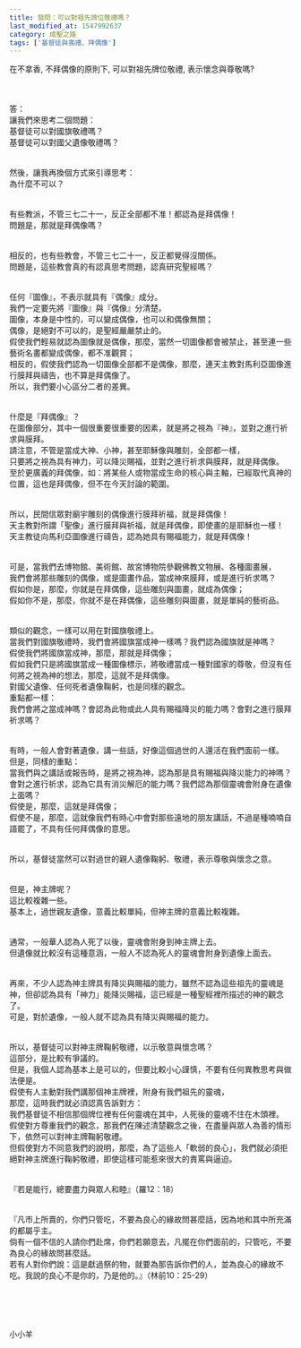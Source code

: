 ```yaml
---
title: 發問：可以對祖先牌位敬禮嗎？
last_modified_at: 1547992637
category: 成聖之路
tags: ['基督徒與喪禮、拜偶像']
---
```


<p>在不拿香, 不拜偶像的原則下, 可以對祖先牌位敬禮, 表示懷念與尊敬嗎? <!--more--><br/><br/><br/><br/>答：<br/>讓我們來思考二個問題：<br/>基督徒可以對國旗敬禮嗎？<br/>基督徒可以對國父遺像敬禮嗎？<br/><br/><br/>然後，讓我再換個方式來引導思考：<br/>為什麼不可以？<br/><br/><br/>有些教派，不管三七二十一，反正全部都不准！都認為是拜偶像！<br/>問題是，那就是拜偶像嗎？<br/><br/><br/>相反的，也有些教會，不管三七二十一，反正都覺得沒關係。<br/>問題是，這些教會真的有認真思考問題，認真研究聖經嗎？<br/><br/><br/>任何『圖像』，不表示就具有『偶像』成分。<br/>我們一定要先將『圖像』與『偶像』分清楚。<br/>圖像，本身是中性的，可以變成偶像，也可以和偶像無關；<br/>偶像，是絕對不可以的，是聖經嚴嚴禁止的。<br/>假使我們輕易就認為圖像就是偶像，那麼，當然一切圖像都會被禁止，甚至連一些藝術名畫都變成偶像，都不准觀賞；<br/>相反的，假使我們認為一切圖像全部都不是偶像，那麼，連天主教對馬利亞圖像進行膜拜與禱告，也不算是拜偶像了。<br/>所以，我們要小心區分二者的差異。<br/><br/><br/>什麼是『拜偶像』？<br/>在圖像部分，其中一個很重要很重要的因素，就是將之視為『神』，並對之進行祈求與膜拜。<br/>請注意，不管是當成大神、小神，甚至耶穌像與雕刻，全部都一樣，<br/>只要將之視為具有神力，可以降災賜福，並對之進行祈求與膜拜，就是拜偶像。<br/>至於更廣義的拜偶像，如：將某些人或物當成生命的核心與主軸，已經取代真神的位置，這也是拜偶像，但不在今天討論的範圍。<br/><br/><br/>所以，民間信眾對廟宇雕刻的偶像進行膜拜祈福，就是拜偶像！<br/>天主教對所謂「聖像」進行膜拜與祈福，就是拜偶像，即使畫的是耶穌也一樣！<br/>天主教徒向馬利亞圖像進行禱告，認為她具有賜福能力，就是拜偶像！<br/><br/><br/>可是，當我們去博物館、美術館、故宮博物院參觀佛教文物展、各種圖畫展，<br/>我們會將那些雕刻的偶像，或是圖畫作品，當成神來膜拜，或是進行祈求嗎？<br/>假如你是，那麼，你就是在拜偶像，這些雕刻與圖畫，就成為偶像；<br/>假如你不是，那麼，你就不是在拜偶像，這些雕刻與圖畫，就是單純的藝術品。<br/><br/><br/>類似的觀念，一樣可以用在對國旗敬禮上。<br/>當我們對國旗敬禮時，我們會將國旗當成神一樣嗎？我們認為國旗就是神嗎？<br/>假使我們將國旗當成神，那麼，那就是拜偶像；<br/>假如我們只是將國旗當成一種圖像標示，將敬禮當成一種對國家的尊敬，但沒有任何將之視為神的想法，那麼，這就不是拜偶像。<br/>對國父遺像、任何死者遺像鞠躬，也是同樣的觀念。<br/>重點都一樣：<br/>我們會將之當成神嗎？會認為此物或此人具有賜福降災的能力嗎？會對之進行膜拜祈求嗎？<br/><br/><br/>有時，一般人會對著遺像，講一些話，好像這個過世的人還活在我們面前一樣。<br/>但是，同樣的重點：<br/>當我們與之講話或報告時，是將之視為神，認為那是具有賜福與降災能力的神嗎？會對之進行祈求，認為它具有消災解厄的能力嗎？我們認為那個靈魂會附身在遺像上面嗎？<br/>假使是，那麼，這就是拜偶像；<br/>假使不是，那麼，這就像我們有時心中會對那些遠地的朋友講話，不過是種喃喃自語罷了，不具有任何拜偶像的意思。<br/><br/><br/>所以，基督徒當然可以對過世的親人遺像鞠躬、敬禮，表示尊敬與懷念之意。<br/><br/><br/>但是，神主牌呢？<br/>這比較複雜一些。<br/>基本上，過世親友遺像，意義比較單純，但神主牌的意義比較複雜。<br/><br/><br/>通常，一般華人認為人死了以後，靈魂會附身到神主牌上去。<br/>但遺像就比較沒有這種意涵，一般人不認為死人的靈魂會附身到遺像上面去。<br/><br/><br/>再來，不少人認為神主牌具有降災與賜福的能力，雖然不認為這些祖先的靈魂是神，但卻認為具有「神力」能降災賜福，這已經是一種聖經裡所描述的神的觀念了。<br/>可是，對於遺像，一般人就不認為具有降災與賜福的能力。<br/><br/><br/>所以，基督徒可以對神主牌鞠躬敬禮，以示敬意與懷念嗎？<br/>這部分，是比較有爭議的。<br/>但是，我個人認為基本上是可以的，但要比較小心謹慎，不要有任何異教思考與做法便是。<br/>假使有人主動對我們講那個神主牌裡，附身有我們祖先的靈魂，<br/>那麼，這時我們就必須認真告訴對方：<br/>我們基督徒不相信那個牌位裡有任何靈魂在其中，人死後的靈魂不住在木頭裡。<br/>假使對方尊重我們的觀念，那我們在陳述清楚觀念之後，在盡量與眾人為善的情形下，依然可以對神主牌鞠躬敬禮。<br/>但假使對方不同意我們的說明，那麼，為了這些人「軟弱的良心」，我們就必須拒絕對神主牌進行鞠躬敬禮，即使這樣可能惹來很大的責罵與逼迫。<br/><br/><br/>『若是能行，總要盡力與眾人和睦』（羅12：18）<br/><br/><br/>『凡市上所賣的，你們只管吃，不要為良心的緣故問甚麼話，因為地和其中所充滿的都屬乎主。<br/>倘有一個不信的人請你們赴席，你們若願意去，凡擺在你們面前的，只管吃，不要為良心的緣故問甚麼話。<br/>若有人對你們說：這是獻過祭的物，就要為那告訴你們的人，並為良心的緣故不吃。我說的良心不是你的，乃是他的。』（林前10：25-29）<br/><br/><br/><br/><br/><br/>小小羊


</p>
